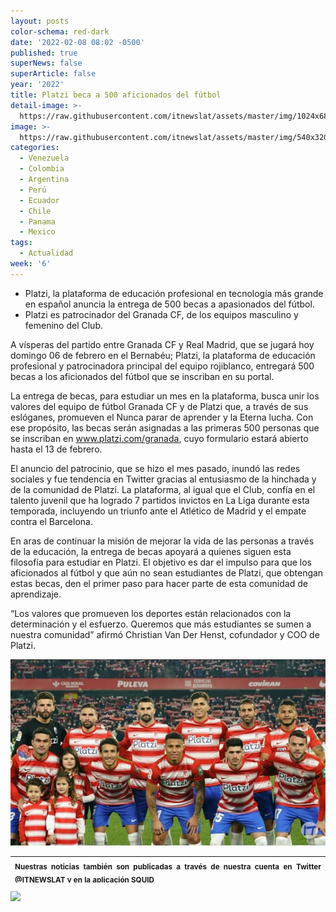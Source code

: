 ```yaml
---
layout: posts
color-schema: red-dark
date: '2022-02-08 08:02 -0500'
published: true
superNews: false
superArticle: false
year: '2022'
title: Platzi beca a 500 aficionados del fútbol
detail-image: >-
  https://raw.githubusercontent.com/itnewslat/assets/master/img/1024x680/Platzi-g.jpg
image: >-
  https://raw.githubusercontent.com/itnewslat/assets/master/img/540x320/Platzi-p.jpg
categories:
  - Venezuela
  - Colombia
  - Argentina
  - Perú
  - Ecuador
  - Chile
  - Panama
  - Mexico
tags:
  - Actualidad
week: '6'
---
```

- Platzi, la plataforma de educación profesional en tecnología más grande en español anuncia la entrega de 500 becas a apasionados del fútbol.
- Platzi es patrocinador del Granada CF, de los equipos masculino y femenino del Club.

A vísperas del partido entre Granada CF y Real Madrid, que se jugará hoy domingo 06 de febrero en el Bernabéu; Platzi, la plataforma de educación profesional y patrocinadora principal del equipo rojiblanco, entregará 500 becas a los aficionados del fútbol que se inscriban en su portal. 

La entrega de becas, para estudiar un mes en la plataforma, busca unir los valores del equipo de fútbol Granada CF y de Platzi que, a través de sus eslóganes, promueven el Nunca parar de aprender y la Eterna lucha. Con ese propósito, las  becas serán asignadas a las primeras 500 personas que se inscriban en www.platzi.com/granada, cuyo formulario estará abierto hasta el 13 de febrero. 

El anuncio del patrocinio, que se hizo el mes pasado, inundó las redes sociales y fue tendencia en Twitter gracias al entusiasmo de la hinchada y de la comunidad de Platzi. La plataforma, al igual que el Club, confía en el talento juvenil que ha logrado 7 partidos invictos en La Liga durante esta temporada, incluyendo un triunfo ante el Atlético de Madrid y el empate contra el Barcelona.

En aras de continuar la misión de mejorar la vida de las personas a través de la educación, la entrega de becas apoyará a quienes siguen esta filosofía para estudiar en Platzi. El objetivo es dar el impulso para que los aficionados al fútbol y que aún no sean estudiantes de Platzi, que obtengan estas becas, den el primer paso para hacer parte de esta comunidad de aprendizaje. 

“Los valores que promueven los deportes están relacionados con la determinación y el esfuerzo. Queremos que más estudiantes se sumen a nuestra comunidad” afirmó Christian Van Der Henst, cofundador y COO de Platzi.

![](https://raw.githubusercontent.com/itnewslat/assets/master/img/540x320/Platzi-p.jpg)

<table style="height: 42px;" width="569">
<tbody>
<tr>
<td style="text-align: justify;"><sub><strong>Nuestras noticias también son publicadas a través de nuestra cuenta en Twitter <a href="https://twitter.com/itnewslat?lang=es">@ITNEWSLAT</a> y en la aplicación <a href="https://squidapp.co/en/">SQUID</a></strong></sub></td>
</tr>
</tbody>
</table>

<img src="https://tracker.metricool.com/c3po.jpg?hash=56f88a41e39ab42c063cc51676587a04"/>